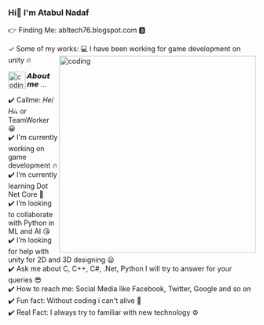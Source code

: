 ### Hi👋 I'm Atabul Nadaf

👉 Finding Me: abltech76.blogspot.com 🅱️

✓ Some of my works:
💻 I have been working for game development on unity 🔥
<img align="right" alt ="coding" width="400" src="https://64.media.tumblr.com/tumblr_nf042enRJ71qfjvex_r1_og.gif">


<img align="left" alt ="coding" width="35" src="https://wallpapercave.com/uwp/uwp186723.gif">
𝘼𝙗𝙤𝙪𝙩 𝙢𝙚 ...

✔️ Callme: 𝐻𝑒/𝐻𝒾𝓈 or TeamWorker 😀                                                                                                                                       
✔️ I'm currently working on game development 🔥                                                                                                                         
✔️ I’m currently learning Dot Net Core 🥰                                                                                                                               
✔️ I’m looking to collaborate with Python in ML and AI 😘                                                                                                               
✔️ I’m looking for help with unity for 2D and 3D designing 😦                                                                                                           
✔️ Ask me about C, C++, C#, .Net, Python I will try to answer for your queries 😎                                                                                 
✔️ How to reach me: Social Media like Facebook, Twitter, Google and so on                                                                                                 
✔️ Fun fact: Without coding i can't alive 🤣                                                                                                                             
✔️ Real Fact: I always try to familiar with new technology ⚙️                                                                                                         
